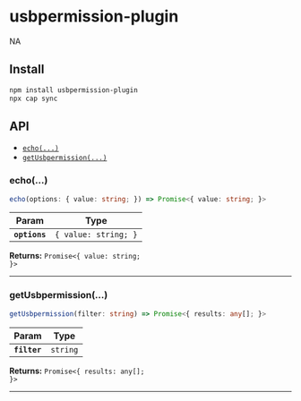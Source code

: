 # usbpermission-plugin

NA

## Install

```bash
npm install usbpermission-plugin
npx cap sync
```

## API

<docgen-index>

* [`echo(...)`](#echo)
* [`getUsbpermission(...)`](#getusbpermission)

</docgen-index>

<docgen-api>
<!--Update the source file JSDoc comments and rerun docgen to update the docs below-->

### echo(...)

```typescript
echo(options: { value: string; }) => Promise<{ value: string; }>
```

| Param         | Type                            |
| ------------- | ------------------------------- |
| **`options`** | <code>{ value: string; }</code> |

**Returns:** <code>Promise&lt;{ value: string; }&gt;</code>

--------------------


### getUsbpermission(...)

```typescript
getUsbpermission(filter: string) => Promise<{ results: any[]; }>
```

| Param        | Type                |
| ------------ | ------------------- |
| **`filter`** | <code>string</code> |

**Returns:** <code>Promise&lt;{ results: any[]; }&gt;</code>

--------------------

</docgen-api>
